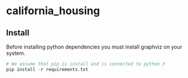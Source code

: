 # california_housing

## Install

Before installing python dependencies you must install graphviz on your system.

```py
# We assume that pip is install and is connected to python 3
pip install -r requirements.txt
```
